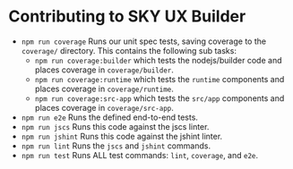 # Contributing to SKY UX Builder

- `npm run coverage` Runs our unit spec tests, saving coverage to the `coverage/` directory.  This contains the following sub tasks:
  - `npm run coverage:builder` which tests the nodejs/builder code and places coverage in `coverage/builder`.
  - `npm run coverage:runtime` which tests the `runtime` components and places coverage in `coverage/runtime`.
  - `npm run coverage:src-app` which tests the `src/app` components and places coverage in `coverage/src-app`.
- `npm run e2e` Runs the defined end-to-end tests.
- `npm run jscs`  Runs this code against the jscs linter.
- `npm run jshint` Runs this code against the jshint linter.
- `npm run lint` Runs the `jscs` and `jshint` commands.
- `npm run test` Runs ALL test commands: `lint`, `coverage`, and `e2e`.
